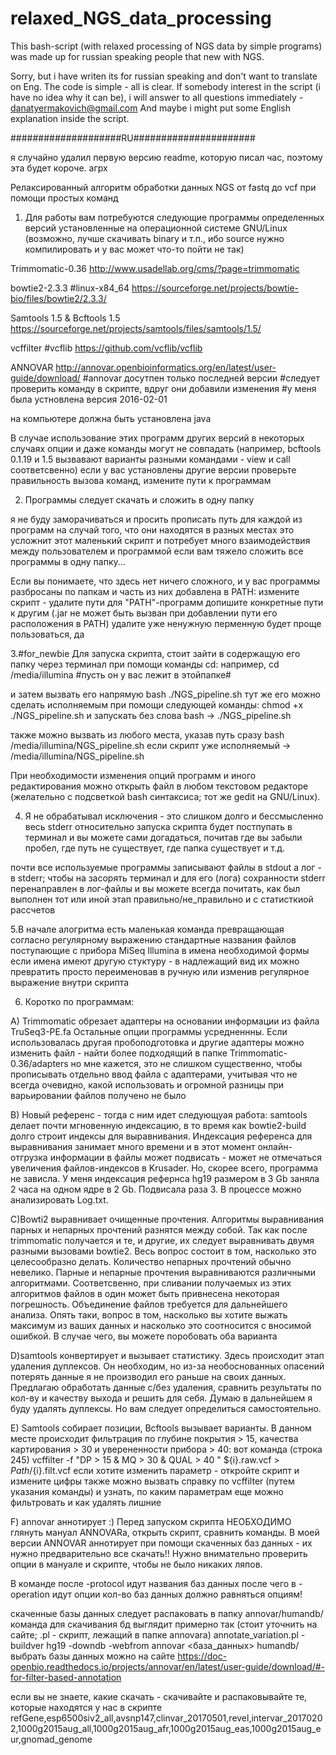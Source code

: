 # relaxed_NGS_data_processing
This bash-script (with relaxed processing of NGS data by simple programs) was made up for russian speaking people that new with NGS.

Sorry, but i have writen its for russian speaking and don't want to translate on Eng. The code is simple - all is clear.
If somebody interest in the script (i have no idea why it can be),
i will answer to all questions immediately - danatyermakovich@gmail.com
And maybe i might put some English explanation inside the script.

####################RU######################

я случайно удалил первую версию readme, которую писал час,
поэтому эта будет короче.
агрх


Релаксированный алгоритм обработки данных NGS 
от fastq до vcf при помощи простых команд


1. Для работы вам потребуются следующие программы определенных версий
установленные на операционной системе GNU/Linux
(возможно, лучше скачивать binary и т.п., ибо source нужно компилировать
и у вас может что-то пойти не так)

Trimmomatic-0.36
http://www.usadellab.org/cms/?page=trimmomatic

bowtie2-2.3.3 #linux-x84_64
https://sourceforge.net/projects/bowtie-bio/files/bowtie2/2.3.3/

Samtools 1.5 & Bcftools 1.5
https://sourceforge.net/projects/samtools/files/samtools/1.5/

vcffilter #vcflib
https://github.com/vcflib/vcflib

ANNOVAR
http://annovar.openbioinformatics.org/en/latest/user-guide/download/
#annovar досутпен только последней версии
#следует проверить команду в скрипте, вдруг они добавили изменения
#у меня была устновлена версия 2016-02-01

на компьютере должна быть установлена java

В случае использование этих программ других версий 
в некоторых случаях опции и даже команды могут не совпадать
(например, bcftools 0.1.19 и 1.5 вызвавают варианты разными командами - view и call соответсвенно) 
если у вас установлены другие версии 
проверьте правильность вызова команд, измените пути к программам


2. Программы следует скачать и сложить в одну папку 

я не буду заморачиваться и просить прописать путь для каждой из программ
на случай того, что они находятся в разных местах
это усложнит этот маленький скрипт и потребует много взаимодействия между
пользователем и программой
если вам тяжело сложить все программы в одну папку... 

Если вы понимаете, что здесь нет ничего сложного,
и у вас программы разбросаны по папкам и часть из них добавлена в PATH:
измените скрипт - удалите пути для "PATH"-программ
допишите конкретные пути к другим
(.jar не может быть вызван при добавлении пути его расположения в PATH)
удалите уже ненужную перменную
будет проще пользоваться, да


3.#for_newbie 
Для запуска скрипта, стоит зайти в содержащую его папку через терминал
при помощи команды cd: 
например, cd /media/illumina 
#пусть он у вас лежит в этойпапке#

и затем вызвать его напрямую bash ./NGS_pipeline.sh
тут же его можно сделать исполняемым при помощи следующей команды:
chmod +x ./NGS_pipeline.sh
и запускать без слова bash -> ./NGS_pipeline.sh

также можно вызвать из любого места, указав путь сразу
bash /media/illumina/NGS_pipeline.sh
если скрипт уже исполняемый -> /media/illumina/NGS_pipeline.sh

При необходимости изменения опций программ и иного редактирования
можно открыть файл в любом текстовом редакторе
(желательно с подсветкой bash синтаксиса; тот же gedit на GNU/Linux).


4. Я не обрабатывал исключения - это слишком долго и бессмысленно
весь stderr относительно запуска скрипта 
будет постпупать в терминал
и вы можете сами догадаться, почитав
где вы забыли пробел, где путь не существует, где папка существует и т.д.

почти все используемые программы записывают файлы в stdout
а лог - в stderr; чтобы на засорять терминал и для его (лога) сохранности
stderr перенаправлен в лог-файлы
и вы можете всегда почитать, как был выполнен тот или иной этап
правильно/не_правильно и с статисткиой рассчетов 


5.В начале алогритма есть маленькая команда
превращающая согласно регулярному выражению стандартные названия файлов
поступающие с прибора MiSeq Illumina в имена необходимой формы
если имена имеют другую стуктуру - в надлежащий вид их можно превратить
просто переименовав в ручную или изменив регулярное выражение внутри скрипта


6. Коротко по программам:

А) Trimmomatic обрезает адаптеры на основании информации из файла TruSeq3-PE.fa
Остальные опции программы усредненнны.
Если использовалась другая пробоподготовка и другие адаптеры
можно изменить файл - найти более подходящий в папке Trimmomatic-0.36/adapters 
но мне кажется, это не слишком существенно,
чтобы прописывать отдельно ввод файла с адаптерами, учитывая что не всегда очевидно, какой использовать
и огромной разницы при варьировании файлов получено не было

В) Новый референс - тогда с ним идет следующуая работа: samtools делает почти мгновенную индексацию, в то время как bowtie2-build долго строит индексы для выравнивания. Индексация референса для выравнивания занимает много времени и в этот момент онлайн-отгрузка информации в файлы может подвисать - может не отмечаться увеличения файлов-индексов в Krusader. Но, скорее всего, программа не зависла. У меня индексация рефернса hg19 размером в 3 Gb заняла 2 часа на одном ядре в 2 Gb. Подвисала раза 3. B процессе можно анализировать Log.txt.
 
C)Bowti2 выравнивает очищенные прочтения. Алгоритмы выравнивания парных и непарных прочтений разнятся между собой. Так как после trimmomatic получается и те, и другие, их следует выравнивать двумя разными вызовами bowtie2. 
Весь вопрос состоит в том, насколько это целесообразно делать. Количество непарных прочтений обычно невелико. Парные и непарные прочтения выравниваются различными алгоритмами. Соответсвенно, при сливании получаемых из этих алгоритмов файлов в один может быть привнесена некоторая погрешность. Объединение файлов требуется для дальнейшего анализа.
Опять таки, вопрос в том, насколько вы хотите выжать максимум из ваших данных и насколько это соотносится с вносимой ошибкой. В случае чего, вы можете поробовать оба варианта

D)samtools конвертирует и вызывает статистику. Здесь происходит этап удаления дуплексов. Он необходим, но из-за необоснованных опасений потерять данные я не производил его раньше на своих данных. Предлагаю обработать данные с/без удаления, сравнить результаты по кол-ву и качеству выхода и решить для себя. Думаю в дальнейшем я буду удалять дуплексы. Но вам следует определиться самостоятельно.

E) Samtools собирает позиции, Bcftools вызывает варианты. В данном месте происходит фильтрация по глубине покрытия > 15, качества картирования > 30 и уверененности прибора > 40:
вот команда (строка 245)
vcffilter -f "DP > 15 & MQ > 30 & QUAL > 40 " ${i}.raw.vcf > $Path/${i}.filt.vcf
если хотите изменить параметр - откройте скрипт и измените цифры
также можно вызвать справку по vcffilter 
(путем указания команды)
и узнать, по каким параметрам еще можно фильтровать и как удалять лишние

F) annovar аннотирует :)
Перед запуском скрипта НЕОБХОДИМО глянуть мануал ANNOVARa, открыть скрипт, сравнить команды. В моей версии ANNOVAR аннотирует при помощи скаченных баз данных - их нужно предварительно все скачать!! Нужно внимательно проверить опции в мануале и скрипте, чтобы не было никаких ляпов.

В команде после -protocol идут названия баз данных
после чего в -operation идут опции
кол-во баз данных должно равняться опциям!

скаченные базы данных следует распаковать в папку annovar/humandb/
команда для скачивания бд выглядит примерно так 
(стоит уточнить на сайте; .pl - скрипт, лежащий в папке annovara)
annotate_variation.pl -buildver hg19 -downdb -webfrom annovar <база_данных> humandb/
выбрать базы данных можно на сайте
https://doc-openbio.readthedocs.io/projects/annovar/en/latest/user-guide/download/#-for-filter-based-annotation

если вы не знаете, какие скачать - скачивайте и распаковывайте те, которые находятся у нас в скрипте
refGene,esp6500siv2_all,avsnp147,clinvar_20170501,revel,intervar_20170202,1000g2015aug_all,1000g2015aug_afr,1000g2015aug_eas,1000g2015aug_eur,gnomad_genome

